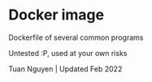 # Docker image
 Dockerfile of several common programs

 Untested :P, used at your own risks

 Tuan Nguyen | Updated Feb 2022
